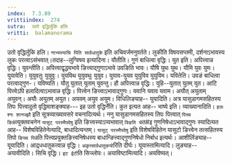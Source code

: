 ```yaml
---
index:  7.3.89
vrittiindex:  274
sutra:  उतो वृद्धिर्लुकि हलि
vritti:  balamanorama 
---
```


उतो वृद्धिर्लुकि हलि। `नाभ्यस्याचि पिति सार्वधातुके` इति अचिवर्जमनुवर्तते। लुकीति विषयसप्तमी, दर्शनाऽभावस्य लुकः परत्वाऽसंभवात्।तदाह--लुग्विषय इत्यादिना। यौतीति। गुणं बाधित्वा वृद्धिः। युत इति। अपित्त्वान्न वृद्धिः। युवन्तीति। अपित्त्वाद्वृद्ध्यभावे ङित्त्वाद्गुणाऽभावे उवङिति भावः। यौषि युथः युथ। यौमि युवः युमः। युयावेति। युयुवतुः युयुवुः। युयविथ युयुवथुः युयुव। युयाव-युयव युयुविव युयुविम। यवितेति। उवङं बाधित्वा परत्वाद्गुण-। यविष्यति। यौतु युतात् युताम् युवन्तु। हौ अपित्त्वान्न वृद्धिः। युहि--युतात् युतम् युत। आटि पित्त्वेऽपि हलादित्वाऽभावान्न वृद्धिः। पित्त्वेन ङित्त्वाऽभावाद्गुणः। यवानि यवाव यवाम। अयौत् अयुताम् अयुवन्। अयौः अयुतम् अयुत। अयवम् अयुव अयुम। विधिलिङ्याह-- युयादिति। अत्र यासुडागमसहितस्य तिपः पित्त्वादुतो वृद्धिमाशङ्क्याह--- इह उतो वृद्धिर्नेति। कुत इत्यत आह-- भाष्ये इति। व्याख्यानादिति। `हलः श्नः शानज्झौ` इति सूत्रव्याख्यावसरे वचनादित्यर्थः। ननु यासुडागमसहितस्य तिपः पित्त्वात् `पिच्च ङिन्ने`त्युक्तवचनेन `यासुट् परस्मैपदेषु` इति ङित्त्वस्याऽप्यभावात् `क्ङिति चे`त#इ गुणनिषेधाऽभावाद्गुणः स्यादित्यत आह-- विशेषविहितेनेत्यादि, बाधादित्यन्तम्। `यासुट् परस्मैपदेषु` इति विशेषविहितेन यासुटो ङित्त्वेन तत्सहितस्य तिपो `ङिच्च पिन्ने`ति पित्त्वप्रयुक्तङित्त्वनिषेधस्य बाधान्ङित्त्वाद्गुणनिषेधो निर्बाध इत्यर्थः। आशीर्लिङ्याह-- यूयादिति। आद्र्धधातुकत्वान्न वृद्धिः। `अकृत्सार्वधातुकयो`रिति दीर्घः। यूयास्तामित्यादि। लुङ्याह-- अयावीदिति। सिचि वृद्धिः। `इट ईटी`ति सिज्लोपः। अयाविष्टामित्यादि। अयविष्यत्।


